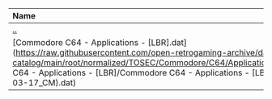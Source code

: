 |Name|Size|
|:---|---:|
|[..](../index.html)|DIR|
|[Commodore C64 - Applications - [LBR].dat](https://raw.githubusercontent.com/open-retrogaming-archive/dat-catalog/main/root/normalized/TOSEC/Commodore/C64/Applications/[LBR]/Commodore C64 - Applications - [LBR]/Commodore C64 - Applications - [LBR] (TOSEC-v2019-03-17_CM).dat)|1498|
